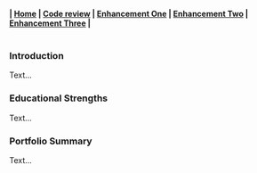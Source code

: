 **| [Home]() | [Code review]() | [Enhancement One]() | [Enhancement Two]() | [Enhancement Three]() |**
<br><br>

### Introduction

Text...

### Educational Strengths

Text...

### Portfolio Summary

Text...


